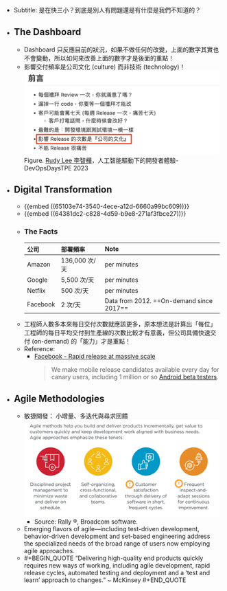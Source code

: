 - Subtitle: 是在快三小？到底是別人有問題還是有什麼是我們不知道的？
- ## The Dashboard
	- Dashboard 只反應目前的狀況，如果不做任何的改變，上面的數字其實也不會變動，所以如何來改善上面的數字才是後面的重點！
	- 影響交付頻率是公司文化  (culture) 而非技術 (technology)！
	  ![image.png](../assets/image_1697435979709_0.png)
	  Figure. [Rudy Lee 李智樺](https://ruddyblog.wordpress.com/)，人工智能驅動下的開發者體驗- DevOpsDaysTPE 2023
- ## Digital Transformation
	- {{embed ((65103e74-3540-4ece-a12d-6660a99bc609))}}
	- {{embed ((64381dc2-c828-4d59-b9e8-271af3fbce27))}}
	- ### The Facts
	  |公司|部署頻率|Note|
	  |--|--|--|
	  |Amazon|136,000 次/天|per minutes|
	  |Google|5,500 次/天|per minutes|
	  |Netflix|500 次/天|per minutes|
	  |Facebook|2 次/天|Data from 2012. ==On-demand since 2017==|
	- 工程師人數多本來每日交付次數就應該更多，原本想法是計算出「每位」工程師的每日平均交付到生產線的次數比較才有意義，但公司具備快速交付 (on-demand) 的「能力」才是重點！
	- Reference:
	  * [Facebook - Rapid release at massive scale](https://engineering.fb.com/2017/08/31/web/rapid-release-at-massive-scale/)
	    > We make mobile release candidates available every day for canary users, including 1 million or so [Android beta testers](https://play.google.com/apps/testing/com.facebook.katana).
- ## Agile Methodologies
	- 敏捷開發： 小增量、多迭代與尋求回饋
	  ![image.png](../assets/image_1683518520302_0.png)
		- Source: Rally ®, Broadcom software.
	- Emerging flavors of agile—including test-driven development, behavior-driven development and set-based engineering address the specialized needs of the broad range of users now employing agile approaches.
	- #+BEGIN_QUOTE
	  “Delivering high-quality end products quickly requires new ways of working, including agile development, rapid release cycles, automated testing and deployment and a ‘test and learn’ approach to changes.”  ~ McKinsey
	  #+END_QUOTE